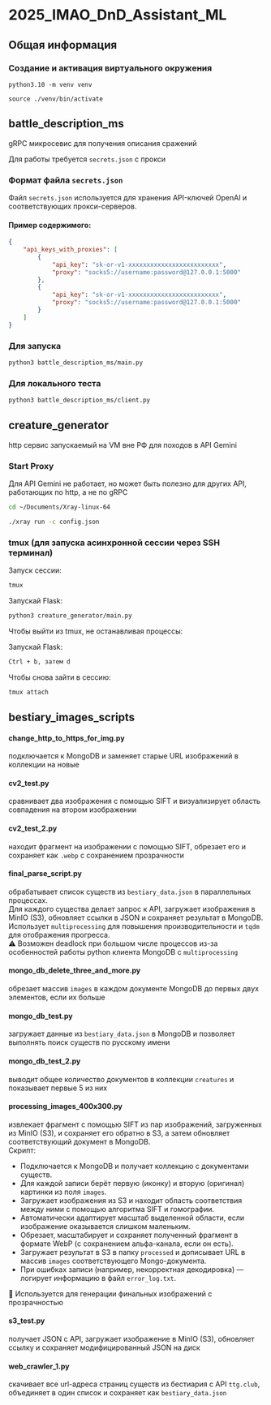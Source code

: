# 2025_IMAO_DnD_Assistant_ML

## Общая информация

### Создание и активация виртуального окружения

```
python3.10 -m venv venv
```

```
source ./venv/bin/activate
``` 

## battle_description_ms

gRPC микросевис для получения описания сражений

Для работы требуется `secrets.json` с прокси 

### Формат файла `secrets.json`

Файл `secrets.json` используется для хранения API-ключей OpenAI и соответствующих прокси-серверов.

#### Пример содержимого:

```json
{
    "api_keys_with_proxies": [
        {
            "api_key": "sk-or-v1-xxxxxxxxxxxxxxxxxxxxxxxxx",
            "proxy": "socks5://username:password@127.0.0.1:5000"
        },
        {
            "api_key": "sk-or-v1-xxxxxxxxxxxxxxxxxxxxxxxxx",
            "proxy": "socks5://username:password@127.0.0.1:5000"
        }
    ]
}
```
### Для запуска

```bash
python3 battle_description_ms/main.py
```

### Для локального теста

```bash
python3 battle_description_ms/client.py
```


## creature_generator

http сервис запускаемый на VM вне РФ для походов в API Gemini

### Start Proxy 

Для API Gemini не работает, но может быть полезно для других API, работающих по http, а не по gRPC

```bash
cd ~/Documents/Xray-linux-64
```

```bash
./xray run -c config.json
```

### tmux (для запуска асинхронной сессии через SSH терминал)

Запуск сессии:

 ```bash
tmux
``` 

Запускай Flask:
 ```bash
python3 creature_generator/main.py
``` 

Чтобы выйти из tmux, не останавливая процессы:

Запускай Flask:
 ```bash
Ctrl + b, затем d
``` 

Чтобы снова зайти в сессию:

 ```bash
tmux attach
``` 

## bestiary_images_scripts

#### change_http_to_https_for_img.py

подключается к MongoDB и заменяет старые URL изображений в коллекции на новые

#### cv2_test.py

сравнивает два изображения с помощью SIFT и визуализирует область совпадения на втором изображении

#### cv2_test_2.py

находит фрагмент на изображении с помощью SIFT, обрезает его и сохраняет как `.webp` с сохранением прозрачности

#### final_parse_script.py

обрабатывает список существ из `bestiary_data.json` в параллельных процессах.  
  Для каждого существа делает запрос к API, загружает изображения в MinIO (S3), обновляет ссылки в JSON и сохраняет результат в MongoDB.  
  Использует `multiprocessing` для повышения производительности и `tqdm` для отображения прогресса.  
  ⚠️ Возможен deadlock при большом числе процессов из-за особенностей работы python клиента MongoDB с `multiprocessing`

#### mongo_db_delete_three_and_more.py

обрезает массив `images` в каждом документе MongoDB до первых двух элементов, если их больше

#### mongo_db_test.py

загружает данные из `bestiary_data.json` в MongoDB и позволяет выполнять поиск существ по русскому имени

#### mongo_db_test_2.py

выводит общее количество документов в коллекции `creatures` и показывает первые 5 из них

#### processing_images_400x300.py

извлекает фрагмент с помощью SIFT из пар изображений, загруженных из MinIO (S3), и сохраняет его обратно в S3, а затем обновляет соответствующий документ в MongoDB.  
  Скрипт:
  - Подключается к MongoDB и получает коллекцию с документами существ.
  - Для каждой записи берёт первую (иконку) и вторую (оригинал) картинки из поля `images`.
  - Загружает изображения из S3 и находит область соответствия между ними с помощью алгоритма SIFT и гомографии.
  - Автоматически адаптирует масштаб выделенной области, если изображение оказывается слишком маленьким.
  - Обрезает, масштабирует и сохраняет полученный фрагмент в формате WebP (с сохранением альфа-канала, если он есть).
  - Загружает результат в S3 в папку `processed` и дописывает URL в массив `images` соответствующего Mongo-документа.
  - При ошибках записи (например, некорректная декодировка) — логирует информацию в файл `error_log.txt`.

📌 Используется для генерации финальных изображений с прозрачностью

#### s3_test.py

получает JSON с API, загружает изображение в MinIO (S3), обновляет ссылку и сохраняет модифицированный JSON на диск

#### web_crawler_1.py

скачивает все url-адреса страниц существ из бестиария с API `ttg.club`, объединяет в один список и сохраняет как `bestiary_data.json`